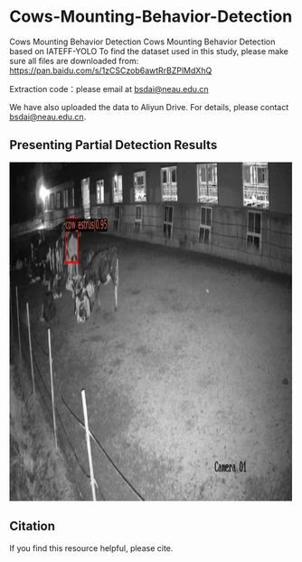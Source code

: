 # Cows-Mounting-Behavior-Detection
Cows Mounting Behavior Detection
Cows Mounting Behavior Detection based on IATEFF-YOLO
To find the dataset used in this study, please make sure all files are downloaded from: https://pan.baidu.com/s/1zCSCzob6awtRrBZPlMdXhQ

Extraction code：please email at bsdai@neau.edu.cn

We have also uploaded the data to Aliyun Drive. For details, please contact bsdai@neau.edu.cn.

## Presenting Partial Detection Results
<img src="https://github.com/IPCLab-NEAU/Cows-Mounting-Behavior-Detection/blob/main/091.jpg" alt="夜间低光检测结果" width="500" height="600">


## Citation
If you find this resource helpful, please cite.
